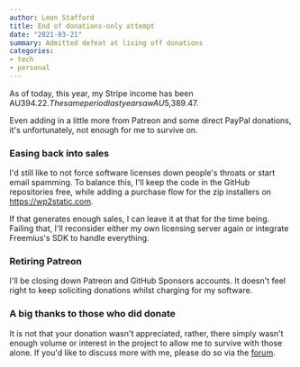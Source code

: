 ```yaml
---
author: Leon Stafford
title: End of donations-only attempt
date: "2021-03-21"
summary: Admitted defeat at living off donations
categories:
- tech
- personal
---
```


As of today, this year, my Stripe income has been AU$394.22. The same period last year saw AU$5,389.47.

Even adding in a little more from Patreon and some direct PayPal donations, it's unfortunately, not enough for me to survive on.

### Easing back into sales

I'd still like to not force software licenses down people's throats or start email spamming. To balance this, I'll keep the code in the GitHub repositories free, while adding a purchase flow for the zip installers on https://wp2static.com.

If that generates enough sales, I can leave it at that for the time being. Failing that, I'll reconsider either my own licensing server again or integrate Freemius's SDK to handle everything.

### Retiring Patreon

I'll be closing down Patreon and GitHub Sponsors accounts. It doesn't feel right to keep soliciting donations whilst charging for my software.

### A big thanks to those who did donate

It is not that your donation wasn't appreciated, rather, there simply wasn't enough volume or interest in the project to allow me to survive with those alone. If you'd like to discuss more with me, please do so via the [forum](https://staticword.press).
